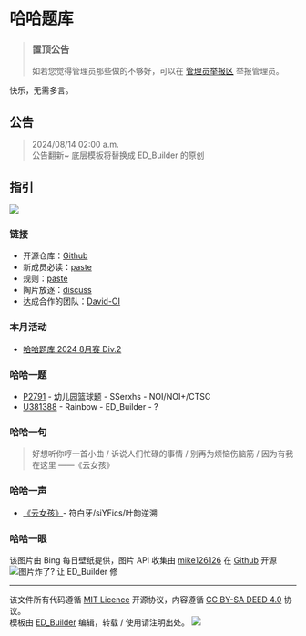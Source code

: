 # 哈哈题库

> ### 置顶公告  
> 如若您觉得管理员那些做的不够好，可以在 [管理员举报区](/discuss/886835) 举报管理员。

快乐，无需多言。
## 公告
> 2024/08/14 02:00 a.m.  
公告翻新~ 底层模板将替换成 ED_Builder 的原创
## 指引
![](https://cards.jerryz.com.cn/api?img=2&quote=%E6%B0%B8%E8%BF%9C%E7%9B%B8%E4%BF%A1%E5%93%88%E5%93%88%E9%A2%98%E5%BA%93%E4%BC%9A%E5%8F%98%E5%BE%97%E6%9B%B4%E5%A5%BD%E7%9A%84)
### 链接
- 开源仓库：[Github](https://github.com/ED-Builder/haha-problem)
- 新成员必读：[paste](/paste/ohtdgtss "By ED_Builder")
- 规则：[paste](/paste/07udr51b "By Minecraft_java")
- 陶片放逐：[discuss](/discuss/865520)
- 达成合作的团队：[David-OI](/team/83936)
### 本月活动
- [哈哈题库 2024 8月赛 Div.2](/contest/188332)
### 哈哈一题
- [P2791](/problem/P2791) - 幼儿园篮球题 - SSerxhs - NOI/NOI+/CTSC
- [U381388](/problem/U381388) - Rainbow - ED_Builder - ?
### 哈哈一句
> 好想听你哼一首小曲 / 诉说人们忙碌的事情 / 别再为烦恼伤脑筋 / 因为有我在这里 ——《云女孩》
### 哈哈一声
- [《云女孩》](https://music.163.com/song/media/outer/url?id=1315295569)- 符白牙/siYFics/叶韵逆溯
### 哈哈一眼
该图片由 Bing 每日壁纸提供，图片 API 收集由 [mike126126](https://github.com/mike126126) 在 [Github](https://github.com/mike126126/bing) 开源  
![图片炸了? 让 ED_Builder 修](https://baotangguo.cn:8081/)

---
该文件所有代码遵循 [MIT Licence](https://github.com/ED-Builder/haha-problem/blob/main/LICENSE) 开源协议，内容遵循 [CC BY-SA DEED 4.0](https://creativecommons.org/licenses/by-sa/4.0/deed.zh-hans) 协议。  
模板由 [ED_Builder](/user/1023494) 编辑，转载 / 使用请注明出处。
![](https://ed-assets.pages.dev/pic/321.png)